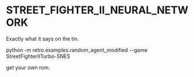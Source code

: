 # STREET_FIGHTER_II_NEURAL_NETWORK
Exactly what it says on the tin.

python -m retro.examples.random_agent_modified --game StreetFighterIITurbo-SNES

get your own rom.
